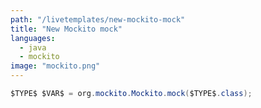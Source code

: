 ```yaml
---
path: "/livetemplates/new-mockito-mock"
title: "New Mockito mock"
languages:
  - java
  - mockito
image: "mockito.png"
---
```


```java
$TYPE$ $VAR$ = org.mockito.Mockito.mock($TYPE$.class);
```